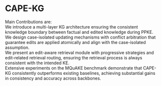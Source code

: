 # CAPE-KG

Main Contributions are: <br>
We introduce a multi-layer KG architecture ensuring the consistent knowledge boundary between factual and edited knowledge during PPKE. <br>
We design case-isolated updating mechanisms with conflict arbitration that guarantee edits are applied atomically and align with the case-isolated assumption.<br>
We present an edit-aware retrieval module with progressive strategies and edit-related retrieval routing, ensuring the retrieval process is always consistent with the intended KE.<br>
Extensive experiments on the MQuAKE benchmark demonstrate that CAPE-KG consistently outperforms existing baselines, achieving substantial gains in consistency and accuracy across backbones.
